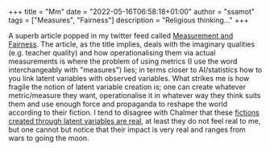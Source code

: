 +++
title = "Mm"
date = "2022-05-16T06:58:18+01:00"
author = "ssamot"
tags = ["Measures", "Fairness"]
description = "Religious thinking..."
+++

A superb article popped in my twitter feed called [Measurement and Fairness](https://arxiv.org/pdf/1912.05511.pdf). The article, as the title implies, deals with the imaginary qualities (e.g. teacher quality) and how operationalising them via actual measurements is where the problem of using metrics (I use the word interchangeably with "measures") lies; in terms closer to AI/statistics how to you link latent variables with observed variables. What strikes me is how fragile the notion of latent variable creation is; one can create whatever metric/measure they want, operationalise it in whatever way they think suits them and use enough force and propaganda to reshape the world according to their fiction. I tend to disagree with Chalmer that these [fictions created through latent variables are real](http://consc.net/papers/virtual.pdf), at least they do not feel real to me, but one cannot but notice that their impact is very real and ranges from wars to going the moon. 
